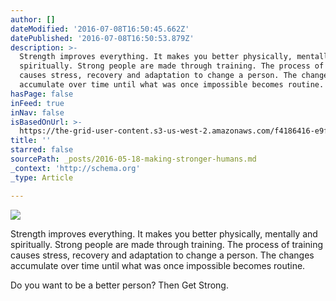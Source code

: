 ```yaml
---
author: []
dateModified: '2016-07-08T16:50:45.662Z'
datePublished: '2016-07-08T16:50:53.879Z'
description: >-
  Strength improves everything. It makes you better physically, mentally and
  spiritually. Strong people are made through training. The process of training
  causes stress, recovery and adaptation to change a person. The changes
  accumulate over time until what was once impossible becomes routine. 
hasPage: false
inFeed: true
inNav: false
isBasedOnUrl: >-
  https://the-grid-user-content.s3-us-west-2.amazonaws.com/f4186416-e9f9-43b7-bf97-810002b61e63.jpg
title: ''
starred: false
sourcePath: _posts/2016-05-18-making-stronger-humans.md
_context: 'http://schema.org'
_type: Article

---
```

![](https://the-grid-user-content.s3-us-west-2.amazonaws.com/209b9ed6-2134-4d8b-a7a0-bf817b7a4376.jpg)

Strength improves everything. It makes you better physically, mentally and spiritually. Strong people are made through training. The process of training causes stress, recovery and adaptation to change a person. The changes accumulate over time until what was once impossible becomes routine. 

Do you want to be a better person? Then Get Strong.